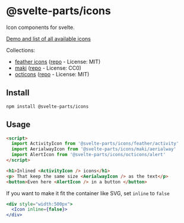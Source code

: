 # @svelte-parts/icons

Icon components for svelte.

[Demo and list of all available icons](https://svelte-parts.surge.sh/icons)

Collections:

* [feather icons](https://feathericons.com/) ([repo](https://github.com/feathericons/feather) - License: MIT)
* [maki](https://labs.mapbox.com/maki-icons/) ([repo](https://github.com/mapbox/maki) - License: CC0)
* [octicons](https://primer.style/octicons/) ([repo](https://github.com/primer/octicons) - License: MIT)

## Install

```
npm install @svelte-parts/icons
```

## Usage

```html
<script>
  import ActivityIcon from '@svelte-parts/icons/feather/activity'
  import AerialwayIcon from '@svelte-parts/icons/maki/aerialway'
  import AlertIcon from '@svelte-parts/icons/octicons/alert'
</script>

<h1>Inlined <ActivityIcon /> icons</h1>
<p> That keep the same size <AerialwayIcon /> as the text</p>
<button>Even here <AlertIcon /> in a button </button>
```

If you want to make it fit the container like SVG, set `inline` to `false`

```jsx
<div style="width:500px">
  <Icon inline={false}>
</div>
```
